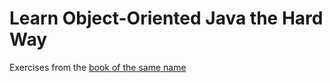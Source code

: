 # Learn Object-Oriented Java the Hard Way

Exercises from the [book of the same name](https://grahammitchell.com/learn-java-oop/)